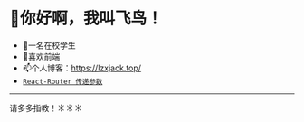 # 👋你好啊，我叫飞鸟！

- 🙋一名在校学生
- 📂喜欢前端
- 📫个人博客：https://lzxjack.top/
- <a href="https://lzxjack.top/article/React-Router-props.html" target="_blank">`React-Router 传递参数`</a>

***

请多多指教！☀️☀️☀️